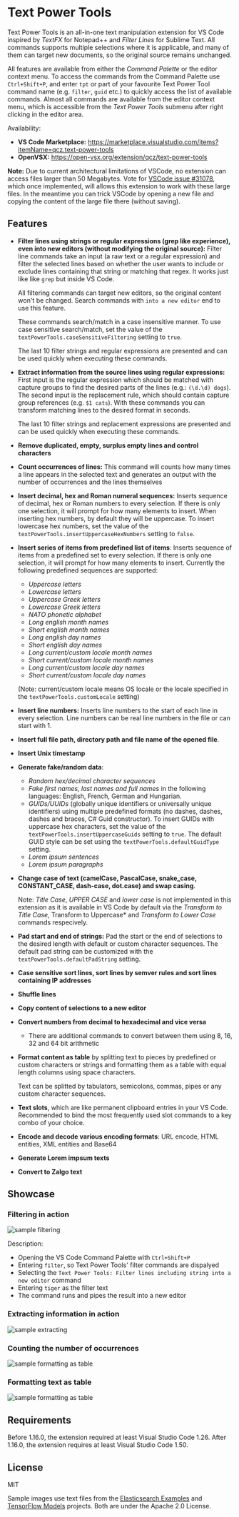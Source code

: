# Text Power Tools

Text Power Tools is an all-in-one text manipulation extension for VS Code inspired by _TextFX_ for Notepad++ and _Filter Lines_ for Sublime Text. All commands supports multiple selections where it is applicable, and many of them can target new documents, so the original source remains unchanged.

All features are available from either the *Command Palette* or the editor context menu. To access the commands from the Command Palette use `Ctrl+Shift+P`, and enter `tpt` or part of your favourite Text Power Tool command name (e.g. `filter`, `guid` etc.) to quickly access the list of available commands. Almost all commands are available from the editor context menu, which is accessible from the *Text Power Tools* submenu after right clicking in the editor area.

Availability:
* **VS Code Marketplace:** https://marketplace.visualstudio.com/items?itemName=qcz.text-power-tools
* **OpenVSX:** https://open-vsx.org/extension/qcz/text-power-tools

**Note:** Due to current architectural limitations of VSCode, no extension can access files larger than 50 Megabytes. Vote for [VSCode issue #31078](https://github.com/Microsoft/vscode/issues/31078), which once implemented, will allows this extension to work with these large files. In the meantime you can trick VSCode by opening a new file and copying the content of the large file there (without saving).


## Features
* **Filter lines using strings or regular expressions (grep like experience), even into new editors (without modifying the original source):** Filter line commands take an input (a raw text or a regular expression) and filter the selected lines based on whether the user wants to include or exclude lines containing that string or matching that regex. It works just like like `grep` but inside VS Code.

  All filtering commands can target new editors, so the original content won't be changed. Search commands with `into a new editor` end to use this feature.

  These commands search/match in a case insensitive manner. To use case sensitive search/match, set the value of the `textPowerTools.caseSensitiveFiltering` setting to `true`.

  The last 10 filter strings and regular expressions are presented and can be used quickly when executing these commands.

* **Extract information from the source lines using regular expressions:** First input is the regular expression which should be matched with capture groups to find the desired parts of the lines (e.g.: `(\d.\d) dogs`). The second input is the replacement rule, which should contain capture group references (e.g. `$1 cats`). With these commands you can transform matching lines to the desired format in seconds.

  The last 10 filter strings and replacement expressions are presented and can be used quickly when executing these commands.
* **Remove duplicated, empty, surplus empty lines and control characters**
* **Count occurrences of lines:** This command will counts how many times a line appears in the selected text and generates an output with the number of occurrences and the lines themselves
* **Insert decimal, hex and Roman numeral sequences:** Inserts sequence of decimal, hex or Roman numbers to every selection. If there is only one selection, it will prompt for how many elements to insert. When inserting hex numbers, by default they will be uppercase. To insert lowercase hex numbers, set the value of the `textPowerTools.insertUppercaseHexNumbers` setting to `false`.
* **Insert series of items from predefined list of items**: Inserts sequence of items from a predefined set to every selection. If there is only one selection, it will prompt for how many elements to insert. Currently the following predefined sequences are supported:
    * _Uppercase letters_
    * _Lowercase letters_
    * _Uppercase Greek letters_
    * _Lowercase Greek letters_
    * _NATO phonetic alphabet_
    * _Long english month names_
    * _Short english month names_
    * _Long english day names_
    * _Short english day names_
    * _Long current/custom locale month names_
    * _Short current/custom locale month names_
    * _Long current/custom locale day names_
    * _Short current/custom locale day names_
    
    (Note: current/custom locale means OS locale or the locale specified in the `textPowerTools.customLocale` setting)
* **Insert line numbers:** Inserts line numbers to the start of each line in every selection. Line numbers can be real line numbers in the file or can start with 1.
* **Insert full file path, directory path and file name of the opened file**.
* **Insert Unix timestamp**
* **Generate fake/random data**:
    * _Random hex/decimal character sequences_
    * _Fake first names, last names and full names_ in the following languages: English, French, German and Hungarian.
    * _GUIDs/UUIDs_ (globally unique identifiers or universally unique identifiers) using multiple predefined formats (no dashes, dashes, dashes and braces, C# Guid constructor). To insert GUIDs with uppercase hex characters, set the value of the `textPowerTools.insertUppercaseGuids` setting to `true`. The default GUID style can be set using the `textPowerTools.defaultGuidType` setting.
    * _Lorem ipsum sentences_
    * _Lorem ipsum paragraphs_
* **Change case of text (camelCase, PascalCase, snake_case, CONSTANT_CASE, dash-case, dot.case) and swap casing**.

  Note: *Title Case*, *UPPER CASE* and *lower case* is not implemented in this extension as it is available in VS Code by default via the *Transform to Title Case*, Transform to Uppercase* and *Transform to Lower Case* commands respecively.
* **Pad start and end of strings:** Pad the start or the end of selections to the desired length with default or custom character sequences. The default pad string can be customized with the `textPowerTools.defaultPadString` setting.
* **Case sensitive sort lines, sort lines by semver rules and sort lines containing IP addresses** 
* **Shuffle lines**
* **Copy content of selections to a new editor**
* **Convert numbers from decimal to hexadecimal and vice versa**
    * There are additional commands to convert between them using 8, 16, 32 and 64 bit arithmetic
* **Format content as table** by splitting text to pieces by predefined or custom characters or strings and formatting them as a table with equal length columns using space characters.

  Text can be splitted by tabulators, semicolons, commas, pipes or any custom character sequences.
* **Text slots**, which are like permanent clipboard entries in your VS Code. Recommended to bind the most frequently used slot commands to a key combo of your choice.
* **Encode and decode various encoding formats**: URL encode, HTML entities, XML entities and Base64
* **Generate Lorem impsum texts**
* **Convert to Zalgo text**

## Showcase

### Filtering in action
![sample filtering](images/filtering.gif)

Description:
* Opening the VS Code Command Palette with `Ctrl+Shift+P`
* Entering `filter`, so Text Power Tools' filter commands are dispalyed
* Selecting the `Text Power Tools: Filter lines including string into a new editor` command
* Entering `tiger` as the filter text
* The command runs and pipes the result into a new editor

### Extracting information in action
![sample extracting](images/extracting.gif)

### Counting the number of occurrences
![sample formatting as table](images/counting.gif)

### Formatting text as table
![sample formatting as table](images/formatAsTable.gif)

## Requirements

Before 1.16.0, the extension required at least Visual Studio Code 1.26.
After 1.16.0, the extension requires at least Visual Studio Code 1.50.

## License

MIT

Sample images use text files from the [Elasticsearch Examples](https://github.com/elastic/examples) and [TensorFlow Models](https://github.com/tensorflow/models) projects. Both are under the Apache 2.0 License.